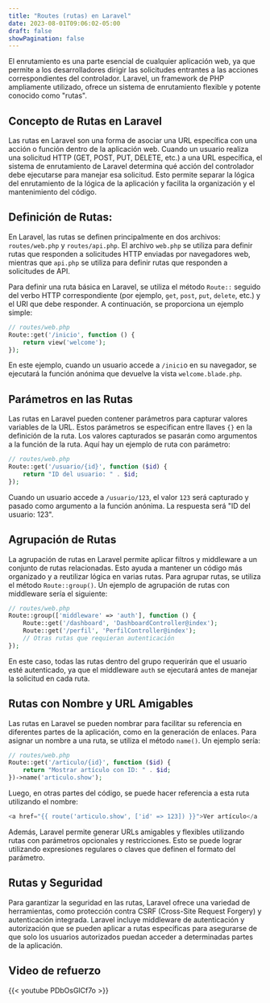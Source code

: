 ```yaml
---
title: "Routes (rutas) en Laravel"
date: 2023-08-01T09:06:02-05:00
draft: false
showPagination: false
---
```


El enrutamiento es una parte esencial de cualquier aplicación web, ya que permite a los desarrolladores dirigir las solicitudes entrantes a las acciones correspondientes del controlador. Laravel, un framework de PHP ampliamente utilizado, ofrece un sistema de enrutamiento flexible y potente conocido como "rutas".

## Concepto de Rutas en Laravel

Las rutas en Laravel son una forma de asociar una URL específica con una acción o función dentro de la aplicación web. Cuando un usuario realiza una solicitud HTTP (GET, POST, PUT, DELETE, etc.) a una URL específica, el sistema de enrutamiento de Laravel determina qué acción del controlador debe ejecutarse para manejar esa solicitud. Esto permite separar la lógica del enrutamiento de la lógica de la aplicación y facilita la organización y el mantenimiento del código.

## Definición de Rutas:

En Laravel, las rutas se definen principalmente en dos archivos: `routes/web.php` y `routes/api.php`. El archivo `web.php` se utiliza para definir rutas que responden a solicitudes HTTP enviadas por navegadores web, mientras que `api.php` se utiliza para definir rutas que responden a solicitudes de API.

Para definir una ruta básica en Laravel, se utiliza el método `Route::` seguido del verbo HTTP correspondiente (por ejemplo, `get`, `post`, `put`, `delete`, etc.) y el URI que debe responder. A continuación, se proporciona un ejemplo simple:

```php
// routes/web.php
Route::get('/inicio', function () {
    return view('welcome');
});
```

En este ejemplo, cuando un usuario accede a `/inici`o en su navegador, se ejecutará la función anónima que devuelve la vista `welcome.blade.php`.

## Parámetros en las Rutas

Las rutas en Laravel pueden contener parámetros para capturar valores variables de la URL. Estos parámetros se especifican entre llaves `{}` en la definición de la ruta. Los valores capturados se pasarán como argumentos a la función de la ruta. Aquí hay un ejemplo de ruta con parámetro:

```php
// routes/web.php
Route::get('/usuario/{id}', function ($id) {
    return "ID del usuario: " . $id;
});
```

Cuando un usuario accede a `/usuario/123`, el valor `123` será capturado y pasado como argumento a la función anónima. La respuesta será "ID del usuario: 123".

## Agrupación de Rutas

La agrupación de rutas en Laravel permite aplicar filtros y middleware a un conjunto de rutas relacionadas. Esto ayuda a mantener un código más organizado y a reutilizar lógica en varias rutas. Para agrupar rutas, se utiliza el método `Route::group()`. Un ejemplo de agrupación de rutas con middleware sería el siguiente:

```php
// routes/web.php
Route::group(['middleware' => 'auth'], function () {
    Route::get('/dashboard', 'DashboardController@index');
    Route::get('/perfil', 'PerfilController@index');
    // Otras rutas que requieran autenticación
});
```

En este caso, todas las rutas dentro del grupo requerirán que el usuario esté autenticado, ya que el middleware `auth` se ejecutará antes de manejar la solicitud en cada ruta.

## Rutas con Nombre y URL Amigables

Las rutas en Laravel se pueden nombrar para facilitar su referencia en diferentes partes de la aplicación, como en la generación de enlaces. Para asignar un nombre a una ruta, se utiliza el método `name()`. Un ejemplo sería:

```php
// routes/web.php
Route::get('/articulo/{id}', function ($id) {
    return "Mostrar artículo con ID: " . $id;
})->name('articulo.show');
```

Luego, en otras partes del código, se puede hacer referencia a esta ruta utilizando el nombre:

```php
<a href="{{ route('articulo.show', ['id' => 123]) }}">Ver artículo</a
```

Además, Laravel permite generar URLs amigables y flexibles utilizando rutas con parámetros opcionales y restricciones. Esto se puede lograr utilizando expresiones regulares o claves que definen el formato del parámetro.

## Rutas y Seguridad

Para garantizar la seguridad en las rutas, Laravel ofrece una variedad de herramientas, como protección contra CSRF (Cross-Site Request Forgery) y autenticación integrada. Laravel incluye middleware de autenticación y autorización que se pueden aplicar a rutas específicas para asegurarse de que solo los usuarios autorizados puedan acceder a determinadas partes de la aplicación.

## Video de refuerzo

{{< youtube PDbOsGlCf7o >}}
